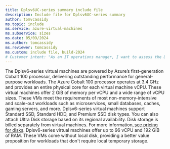 ```yaml
---
title: Dplsv6UC-series summary include file
description: Include file for Dplsv6UC-series summary
author: tomvcassidy
ms.topic: include
ms.service: azure-virtual-machines
ms.subservice: sizes
ms.date: 05/09/2024
ms.author: tomcassidy
ms.reviewer: tomcassidy
ms.custom: include file, build-2024
# Customer intent: "As an IT operations manager, I want to assess the Dplsv6-series virtual machines, so that I can determine their suitability for my general-purpose workloads such as microservices and small databases."
---
```

The Dplsv6-series virtual machines are powered by Azure’s first-generation Cobalt 100 processor, delivering outstanding performance for general-purpose workloads. The Azure Cobalt 100 processor operates at 3.4 GHz and provides an entire physical core for each virtual machine vCPU. These virtual machines offer 2 GiB of memory per vCPU and a wide range of vCPU sizes. These VMs meet the requirements of most non-memory-intensive and scale-out workloads such as microservices, small databases, caches, gaming servers, and more. Dplsv6-series virtual machines support Standard SSD, Standard HDD, and Premium SSD disk types. You can also attach Ultra Disk storage based on its regional availability. Disk storage is billed separately from virtual machines. For more information, [see pricing for disks](https://azure.microsoft.com/pricing/details/managed-disks/). Dplsv6-series virtual machines offer up to 96 vCPU and 192 GiB of RAM. These VMs come without local disk, providing a better value proposition for workloads that don't require local temporary storage.
